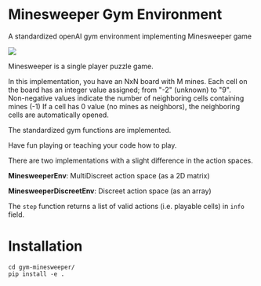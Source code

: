 # Minesweeper Gym Environment

A standardized openAI gym environment implementing Minesweeper game

![](https://cardgames.io/minesweeper/images/minesweeper-logo.png)

Minesweeper is a single player puzzle game. 

In this implementation, you have an NxN board with M mines. 
Each cell on the board has an integer value assigned; from "-2" (unknown) to "9".  
Non-negative values indicate the number of neighboring cells containing mines (-1)
If a cell has 0 value (no mines as neighbors), the neighboring cells are automatically opened. 

The standardized gym functions are implemented. 

Have fun playing or teaching your code how to play. 


There are two implementations with a slight difference in the action spaces. 

**MinesweeperEnv**: MultiDiscreet action space (as a 2D matrix)

**MinesweeperDiscreetEnv**: Discreet action space (as an array)


The `step` function returns a list of valid actions (i.e. playable cells) in `info` field. 


# Installation

```
cd gym-minesweeper/
pip install -e .
```